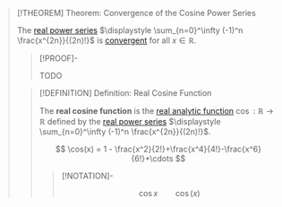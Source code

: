 >[!THEOREM] Theorem: Convergence of the Cosine Power Series
>
>The [real power series](../../../Real%20Power%20Series/index.md) $\displaystyle \sum_{n=0}^\infty (-1)^n \frac{x^{2n}}{(2n)!}$ is [convergent](../../../Real%20Power%20Series/Convergence.md) for all $x \in \mathbb{R}$.
>
>>[!PROOF]-
>>
>>TODO
>>
>
>>[!DEFINITION] Definition: Real Cosine Function
>>
>>The **real cosine function** is the [real analytic function](../../Real%20Analytic%20Functions.md) $\cos: \mathbb{R} \to \mathbb{R}$ defined by the [real power series](../../../Real%20Power%20Series/index.md) $\displaystyle \sum_{n=0}^\infty (-1)^n \frac{x^{2n}}{(2n)!}$.
>>
>>$$
>>\cos(x) = 1 - \frac{x^2}{2!}+\frac{x^4}{4!}-\frac{x^6}{6!}+\cdots
>>$$
>>
>>>[!NOTATION]-
>>>
>>>$$
>>>\cos x \qquad \cos (x)
>>>$$
>>>
>>
